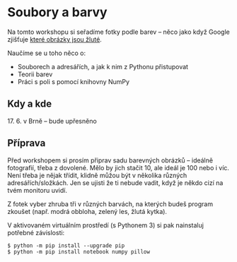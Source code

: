 # Soubory a barvy

Na tomto workshopu si seřadíme fotky podle barev – něco jako když
Google zjišťuje [které obrázky jsou žluté][yellow-pics].

Naučíme se u toho něco o:

* Souborech a adresářích, a jak k nim z Pythonu přistupovat
* Teorii barev
* Práci s poli s pomocí knihovny NumPy

[yellow-pics]: https://www.google.com/search?q=photo&tbs=ic:specific,isc:yellow,isz:l&tbm=isch


## Kdy a kde

17\. 6. v Brně – bude upřesněno


## Příprava

Před workshopem si prosím připrav sadu barevných obrázků – ideálně fotografií, třeba z dovolené.
Mělo by jich stačit 10, ale ideál je 100 nebo i víc.
Není třeba je nějak třídit, klidně můžou být v několika různých adresářích/složkách.
Jen se ujisti že ti nebude vadit, když je někdo cizí na tvém monitoru uvidí.

Z fotek vyber zhruba tři v různých barvách, na kterých budeš program zkoušet
(např. modrá obbloha, zelený les, žlutá kytka).

V aktivovaném virtuálním prostředí (s Pythonem 3) si pak nainstaluj
potřebné závislosti:

```console
$ python -m pip install --upgrade pip
$ python -m pip install notebook numpy pillow
```
